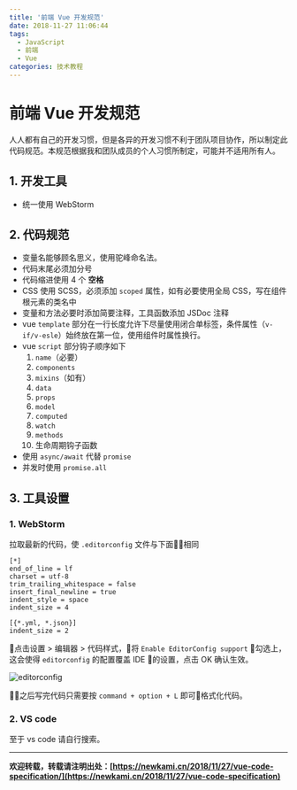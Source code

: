 ```yaml
---
title: '前端 Vue 开发规范'
date: 2018-11-27 11:06:44
tags:
  - JavaScript
  - 前端
  - Vue
categories: 技术教程
---
```


# 前端 Vue 开发规范

人人都有自己的开发习惯，但是各异的开发习惯不利于团队项目协作，所以制定此代码规范。本规范根据我和团队成员的个人习惯所制定，可能并不适用所有人。

<!-- more -->

## 1. 开发工具

- 统一使用 WebStorm

## 2. 代码规范

- 变量名能够顾名思义，使用驼峰命名法。
- 代码末尾必须加分号
- 代码缩进使用 4 个 **空格**
- CSS 使用 SCSS，必须添加 `scoped` 属性，如有必要使用全局 CSS，写在组件根元素的类名中
- 变量和方法必要时添加简要注释，工具函数添加 JSDoc 注释
- vue `template` 部分在一行长度允许下尽量使用闭合单标签，条件属性（`v-if/v-esle`）始终放在第一位，使用组件时属性换行。
- vue `script` 部分钩子顺序如下
    1. `name`（必要）
    2. `components`
    3. `mixins`（如有）
    4. `data`
    5. `props`
    6. `model`
    7. `computed`
    8. `watch`
    9. `methods`
    10. 生命周期钩子函数
- 使用 `async/await` 代替  `promise`
- 并发时使用 `promise.all`

## 3. 工具设置

### 1. WebStorm

拉取最新的代码，使 `.editorconfig` 文件与下面相同

```
[*]
end_of_line = lf
charset = utf-8
trim_trailing_whitespace = false
insert_final_newline = true
indent_style = space
indent_size = 4

[{*.yml, *.json}]
indent_size = 2
```

点击设置 > 编辑器 > 代码样式，将 `Enable EditorConfig support` 勾选上，这会使得 `editorconfig` 的配置覆盖 IDE 的设置，点击 OK 确认生效。

![editorconfig](https://i.loli.net/2018/11/27/5bfd0b12b23b8.png)

之后写完代码只需要按 `command + option + L` 即可格式化代码。

### 2. VS code

至于 vs code 请自行搜索。

---

**欢迎转载，转载请注明出处：[https://newkami.cn/2018/11/27/vue-code-specification/](https://newkami.cn/2018/11/27/vue-code-specification)**